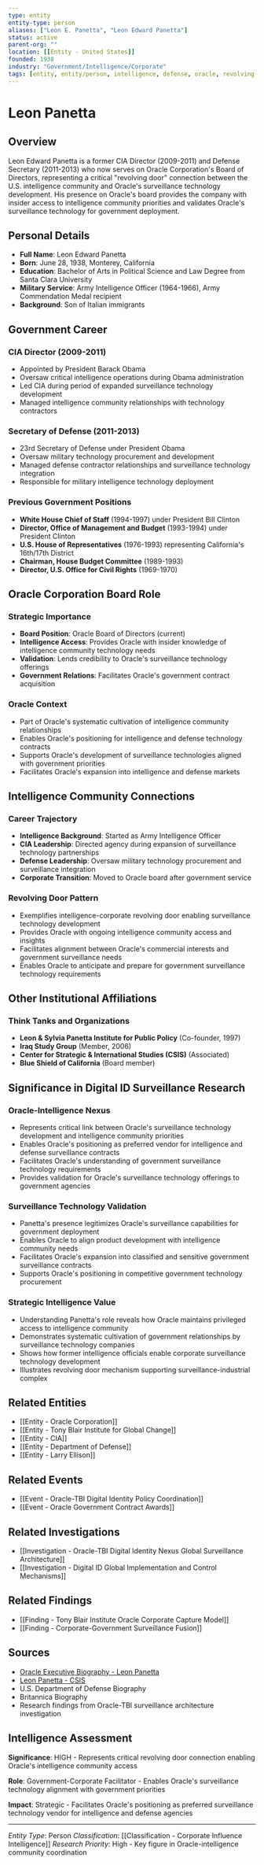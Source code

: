 ```yaml
---
type: entity
entity-type: person
aliases: ["Leon E. Panetta", "Leon Edward Panetta"]
status: active
parent-org: ""
location: [[Entity - United States]]
founded: 1938
industry: "Government/Intelligence/Corporate"
tags: [entity, entity/person, intelligence, defense, oracle, revolving-door]
---
```


# Leon Panetta

## Overview
Leon Edward Panetta is a former CIA Director (2009-2011) and Defense Secretary (2011-2013) who now serves on Oracle Corporation's Board of Directors, representing a critical "revolving door" connection between the U.S. intelligence community and Oracle's surveillance technology development. His presence on Oracle's board provides the company with insider access to intelligence community priorities and validates Oracle's surveillance technology for government deployment.

## Personal Details
- **Full Name**: Leon Edward Panetta
- **Born**: June 28, 1938, Monterey, California
- **Education**: Bachelor of Arts in Political Science and Law Degree from Santa Clara University
- **Military Service**: Army Intelligence Officer (1964-1966), Army Commendation Medal recipient
- **Background**: Son of Italian immigrants

## Government Career

### **CIA Director (2009-2011)**
- Appointed by President Barack Obama
- Oversaw critical intelligence operations during Obama administration
- Led CIA during period of expanded surveillance technology development
- Managed intelligence community relationships with technology contractors

### **Secretary of Defense (2011-2013)**
- 23rd Secretary of Defense under President Obama
- Oversaw military technology procurement and development
- Managed defense contractor relationships and surveillance technology integration
- Responsible for military intelligence technology deployment

### **Previous Government Positions**
- **White House Chief of Staff** (1994-1997) under President Bill Clinton
- **Director, Office of Management and Budget** (1993-1994) under President Clinton
- **U.S. House of Representatives** (1976-1993) representing California's 16th/17th District
- **Chairman, House Budget Committee** (1989-1993)
- **Director, U.S. Office for Civil Rights** (1969-1970)

## Oracle Corporation Board Role

### **Strategic Importance**
- **Board Position**: Oracle Board of Directors (current)
- **Intelligence Access**: Provides Oracle with insider knowledge of intelligence community technology needs
- **Validation**: Lends credibility to Oracle's surveillance technology offerings
- **Government Relations**: Facilitates Oracle's government contract acquisition

### **Oracle Context**
- Part of Oracle's systematic cultivation of intelligence community relationships
- Enables Oracle's positioning for intelligence and defense technology contracts
- Supports Oracle's development of surveillance technologies aligned with government priorities
- Facilitates Oracle's expansion into intelligence and defense markets

## Intelligence Community Connections

### **Career Trajectory**
- **Intelligence Background**: Started as Army Intelligence Officer
- **CIA Leadership**: Directed agency during expansion of surveillance technology partnerships
- **Defense Leadership**: Oversaw military technology procurement and surveillance integration
- **Corporate Transition**: Moved to Oracle board after government service

### **Revolving Door Pattern**
- Exemplifies intelligence-corporate revolving door enabling surveillance technology development
- Provides Oracle with ongoing intelligence community access and insights
- Facilitates alignment between Oracle's commercial interests and government surveillance needs
- Enables Oracle to anticipate and prepare for government surveillance technology requirements

## Other Institutional Affiliations

### **Think Tanks and Organizations**
- **Leon & Sylvia Panetta Institute for Public Policy** (Co-founder, 1997)
- **Iraq Study Group** (Member, 2006)
- **Center for Strategic & International Studies (CSIS)** (Associated)
- **Blue Shield of California** (Board member)

## Significance in Digital ID Surveillance Research

### **Oracle-Intelligence Nexus**
- Represents critical link between Oracle's surveillance technology development and intelligence community priorities
- Enables Oracle's positioning as preferred vendor for intelligence and defense surveillance contracts
- Facilitates Oracle's understanding of government surveillance technology requirements
- Provides validation for Oracle's surveillance technology offerings to government agencies

### **Surveillance Technology Validation**
- Panetta's presence legitimizes Oracle's surveillance capabilities for government deployment
- Enables Oracle to align product development with intelligence community needs
- Facilitates Oracle's expansion into classified and sensitive government surveillance contracts
- Supports Oracle's positioning in competitive government technology procurement

### **Strategic Intelligence Value**
- Understanding Panetta's role reveals how Oracle maintains privileged access to intelligence community
- Demonstrates systematic cultivation of government relationships by surveillance technology companies
- Shows how former intelligence officials enable corporate surveillance technology development
- Illustrates revolving door mechanism supporting surveillance-industrial complex

## Related Entities
- [[Entity - Oracle Corporation]]
- [[Entity - Tony Blair Institute for Global Change]]
- [[Entity - CIA]]
- [[Entity - Department of Defense]]
- [[Entity - Larry Ellison]]

## Related Events
- [[Event - Oracle-TBI Digital Identity Policy Coordination]]
- [[Event - Oracle Government Contract Awards]]

## Related Investigations
- [[Investigation - Oracle-TBI Digital Identity Nexus Global Surveillance Architecture]]
- [[Investigation - Digital ID Global Implementation and Control Mechanisms]]

## Related Findings
- [[Finding - Tony Blair Institute Oracle Corporate Capture Model]]
- [[Finding - Corporate-Government Surveillance Fusion]]

## Sources
- [Oracle Executive Biography - Leon Panetta](https://www.oracle.com/corporate/executives/board-of-directors/leon-panetta/)
- [Leon Panetta - CSIS](https://www.csis.org/people/leon-panetta)
- U.S. Department of Defense Biography
- Britannica Biography
- Research findings from Oracle-TBI surveillance architecture investigation

## Intelligence Assessment

**Significance**: HIGH - Represents critical revolving door connection enabling Oracle's intelligence community access

**Role**: Government-Corporate Facilitator - Enables Oracle's surveillance technology alignment with government priorities

**Impact**: Strategic - Facilitates Oracle's positioning as preferred surveillance technology vendor for intelligence and defense agencies

---
*Entity Type*: Person
*Classification*: [[Classification - Corporate Influence Intelligence]]
*Research Priority*: High - Key figure in Oracle-intelligence community coordination

